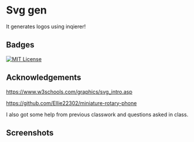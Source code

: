 
# Svg gen

It generates logos using inqierer!



## Badges

[![MIT License](https://img.shields.io/badge/License-MIT-green.svg)](https://choosealicense.com/licenses/mit/)


## Acknowledgements

 https://www.w3schools.com/graphics/svg_intro.asp

 https://github.com/Ellie22302/miniature-rotary-phone

 I also got some help from previous classwork and questions asked in class.

## Screenshots



